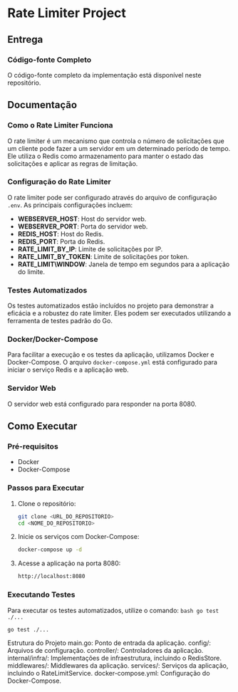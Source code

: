 # Rate Limiter Project

## Entrega

### Código-fonte Completo
O código-fonte completo da implementação está disponível neste repositório.

## Documentação

### Como o Rate Limiter Funciona
O rate limiter é um mecanismo que controla o número de solicitações que um cliente pode fazer a um servidor em um determinado período de tempo. Ele utiliza o Redis como armazenamento para manter o estado das solicitações e aplicar as regras de limitação.

### Configuração do Rate Limiter
O rate limiter pode ser configurado através do arquivo de configuração `.env`. As principais configurações incluem:
- **WEBSERVER_HOST**: Host do servidor web.
- **WEBSERVER_PORT**: Porta do servidor web.
- **REDIS_HOST**: Host do Redis.
- **REDIS_PORT**: Porta do Redis.
- **RATE_LIMIT_BY_IP**: Limite de solicitações por IP.
- **RATE_LIMIT_BY_TOKEN**: Limite de solicitações por token.
- **RATE_LIMIT\WINDOW**: Janela de tempo em segundos para a aplicação do limite.
### Testes Automatizados
Os testes automatizados estão incluídos no projeto para demonstrar a eficácia e a robustez do rate limiter. Eles podem ser executados utilizando a ferramenta de testes padrão do Go.

### Docker/Docker-Compose
Para facilitar a execução e os testes da aplicação, utilizamos Docker e Docker-Compose. O arquivo `docker-compose.yml` está configurado para iniciar o serviço Redis e a aplicação web.

### Servidor Web
O servidor web está configurado para responder na porta 8080.

## Como Executar

### Pré-requisitos
- Docker
- Docker-Compose

### Passos para Executar
1. Clone o repositório:
    ```bash
    git clone <URL_DO_REPOSITORIO>
    cd <NOME_DO_REPOSITORIO>
    ```
2. Inicie os serviços com Docker-Compose:
    ```bash
    docker-compose up -d
    ```
3. Acesse a aplicação na porta 8080:
    ```bash
    http://localhost:8080
    ```

### Executando Testes
Para executar os testes automatizados, utilize o comando:
    ```bash
    go test ./...
    ```
```bash
go test ./...
```

Estrutura do Projeto
main.go: Ponto de entrada da aplicação.
config/: Arquivos de configuração.
controller/: Controladores da aplicação.
internal/infra/: Implementações de infraestrutura, incluindo o RedisStore.
middlewares/: Middlewares da aplicação.
services/: Serviços da aplicação, incluindo o RateLimitService.
docker-compose.yml: Configuração do Docker-Compose.